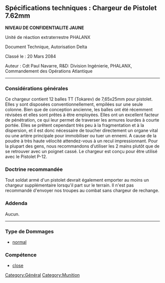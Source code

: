 ## Spécifications techniques : Chargeur de Pistolet 7.62mm

**NIVEAU DE CONFIDENTIALITE JAUNE**

Unité de réaction extraterrestre PHALANX

Document Technique, Autorisation Delta

Classé le : 20 Mars 2084

Auteur : Cdt Paul Navarre, R&D: Division Ingénierie, PHALANX,
Commandement des Opérations Atlantique

------------------------------------------------------------------------

### Considérations générales

Ce chargeur contient 12 balles TT (Tokarev) de 7,65x25mm pour pistolet.
Elles y sont disposées conventionnellement, empilées sur une seule
colonne. Bien que de conception ancienne, les balles ont été récemment
révisées et elles sont prêtes à être employées. Elles ont un excellent
facteur de pénétration, ce qui leur permet de traverser les armures
lourdes à courte portée. Elles se prêtent cependant très peu à la
fragmentation et à la dispersion, et il est donc nécessaire de toucher
directement un organe vital ou une artère principale pour immobiliser ou
tuer un ennemi. A cause de la poudre à très haute vélocité attendez-vous
à un recul impressionnant. Pour la plupart des gens, nous recommandons
d’utiliser les 2 mains plutôt que de se retrouver avec un poignet cassé.
Le chargeur est conçu pour être utilisé avec le Pistolet P-12.

### Doctrine recommandée

Tout soldat armé d'un pistolet devrait également emporter au moins un
chargeur supplémentaire lorsqu'il part sur le terrain. Il n'est pas
recommandé d'envoyer nos troupes au combat sans chargeur de rechange.

### Addenda

Aucun.

------------------------------------------------------------------------

### Type de Dommages

- [normal](Damage/normal "wikilink")

### Compétence

- [close](Skills/close "wikilink")

[Category:Général](Category:Général "wikilink")
[Category:Munition](Category:Munition "wikilink")